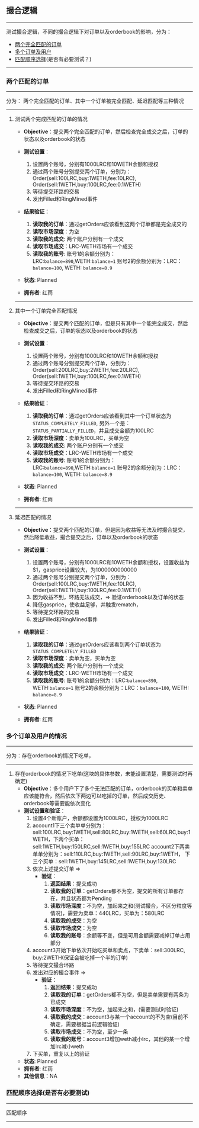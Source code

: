 ## 撮合逻辑
---
测试撮合逻辑，不同的撮合逻辑下对订单以及orderbook的影响，分为：

 - [两个完全匹配的订单](#full-match)
 - [多个订单及用户](#multi-orders)
 - [匹配顺序选择](#match-order-selection)(是否有必要测试？)
 
---

### <a name="full-match"></a>两个匹配的订单
---
分为： 两个完全匹配的订单、其中一个订单被完全匹配、延迟匹配等三种情况

---

1. 测试两个完成匹配的订单的情况
    - **Objective**：提交两个完全匹配的订单，然后检查完全成交之后，订单的状态以及orderbook的状态
    - **测试设置**：
        1. 设置两个账号，分别有1000LRC和10WETH余额和授权
        1. 通过两个账号分别提交两个订单，分别为：Order(sell:100LRC,buy:1WETH,fee:10LRC), Order(sell:1WETH,buy:100LRC,fee:0.1WETH) 
        2. 等待提交环路的交易
        3. 发出Filled和RingMined事件
    - **结果验证**：
        1. **读取我的订单**：通过getOrders应该看到这两个订单都是完全成交的
        2. **读取市场深度**：为空
        1. **读取我的成交**: 两个账户分别有一个成交
        1. **读取市场成交**：LRC-WETH市场有一个成交
        1. **读取我的账号**: 账号1的余额分别为：LRC:`balance=890`,WETH:`balance=1`
        账号2的余额分别为：LRC：`balance=100`, WETH: `balance=8.9`
        
    - **状态**: Planned
    - **拥有者**: 红雨
 
   ---   
1. 其中一个订单完全匹配情况
    - **Objective**：提交两个匹配的订单，但是只有其中一个能完全成交，然后检查成交之后，订单的状态以及orderbook的状态
    - **测试设置**：
        1. 设置两个账号，分别有1000LRC和10WETH余额和授权
        1. 通过两个账号分别提交两个订单，分别为：Order(sell:200LRC,buy:2WETH,fee:20LRC), Order(sell:1WETH,buy:100LRC,fee:0.1WETH) 
        2. 等待提交环路的交易
        3. 发出Filled和RingMined事件
    - **结果验证**：
        1. **读取我的订单**：通过getOrders应该看到其中一个订单状态为`STATUS_COMPLETELY_FILLED`, 另外一个是：`STATUS_PARTIALLY_FILLED`，并且成交金额为100LRC
        2. **读取市场深度**：卖单为100LRC，买单为空
        1. **读取我的成交**: 两个账户分别有一个成交
        1. **读取市场成交**：LRC-WETH市场有一个成交
        1. **读取我的账号**: 账号1的余额分别为：LRC:`balance=890`,WETH:`balance=1`
        账号2的余额分别为：LRC：`balance=100`, WETH: `balance=8.9`
        
    - **状态**: Planned
    - **拥有者**: 红雨
    
   ---   
1. 延迟匹配的情况
    - **Objective**：提交两个匹配的订单，但是因为收益等无法及时撮合提交，然后降低收益，撮合提交之后，订单以及orderbook的状态
    - **测试设置**：
        1. 设置两个账号，分别有1000LRC和10WETH余额和授权，设置收益为$1，gasprice设置较大，为1000000000000
        1. 通过两个账号分别提交两个订单，分别为：Order(sell:100LRC,buy:1WETH,fee:10LRC), Order(sell:1WETH,buy:100LRC,fee:0.1WETH) 
        2. 因为收益不到，环路无法成交，=> 验证orderbook以及订单的状态
        2. 降低gasprice，使收益足够，并触发rematch，
        3. 等待提交环路的交易
        3. 发出Filled和RingMined事件
    - **结果验证**：
        1. **读取我的订单**：通过getOrders应该看到两个订单状态为`STATUS_COMPLETELY_FILLED`
        2. **读取市场深度**：卖单为空，买单为空
        1. **读取我的成交**: 两个账户分别有一个成交
        1. **读取市场成交**：LRC-WETH市场有一个成交
        1. **读取我的账号**: 账号1的余额分别为：LRC:`balance=890`, WETH:`balance=1`
        账号2的余额分别为：LRC：`balance=100`, WETH: `balance=8.9`
        
    - **状态**: Planned
    - **拥有者**: 红雨

### <a name="multi-orders"></a> 多个订单及用户的情况
---
分为：存在orderbook的情况下吃单，

---

1. 存在orderbook的情况下吃单(这块的具体参数，未能设置清楚，需要测试时再确定)
    - **Objective**：多个用户下了多个无法匹配的订单，orderbook的买单和卖单应该能符合，然后依次下两边可以吃掉的订单，然后成交历史、orderbook等需要能依次变化
    - **测试设置和验证**：
        1. 设置4个新账户，余额都设置为1000LRC，授权为1000LRC
        2. account1下三个卖单单分别为：sell:100LRC,buy:1WETH,sell:80LRC,buy:1WETH,sell:60LRC,buy:1WETH，下两个买单：sell:1WETH,buy:150LRC,sell:1WETH,buy:155LRC
        	account2下两卖单单分别为：sell:110LRC,buy:1WETH,sell:90LRC,buy:1WETH， 下三个买单：sell:1WETH,buy:145LRC,sell:1WETH,buy:130LRC
        2. 依次上述提交订单 => 
        	- **验证**：
		        1. **返回结果**：提交成功
		        1. **读取我的订单**：getOrders都不为空，提交的所有订单都存在，并且状态都为Pending
		        1. **读取市场深度**：不为空，加起来之和(测试撮合，不区分粒度等情况)，需要为卖单：440LRC，买单为：580LRC
		        1. **读取我的成交**：为空
		        1. **读取市场成交**：为空
		        1. **读取我的账号**：余额等不变，但是可用金额需要减掉订单占用部分
		2. account3开始下单依次开始吃买单和卖点，下卖单：sell:300LRC, buy:2WETH(保证会被吃掉一个半的订单)
		3. 等待提交撮合环路
		4. 发出对应的撮合事件 => 
        	- **验证**：
		        1. **返回结果**：提交成功
		        1. **读取我的订单**：getOrders都不为空，但是卖单需要有两条为已成交
		        1. **读取市场深度**：不为空，加起来之和，(需要测试时验证)
		        1. **读取我的成交**：account3与某一个account的不为空(目前不确定，需要根据当前逻辑验证)
		        1. **读取市场成交**：不为空，至少一条
		        1. **读取我的账号**：account3增加weth减小lrc，其他的某一个增加lrc减小weth
		5. 下买单，重复以上的验证
    - **状态**: Planned
    - **拥有者**: 红雨
    - **其他信息**：NA


### <a name="match-order-selection"></a> 匹配顺序选择(是否有必要测试)
---
匹配顺序

---

    
